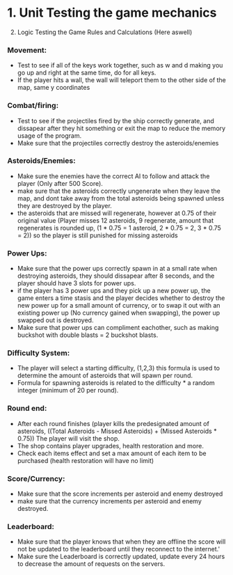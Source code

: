 # 1. Unit Testing the game mechanics
2. Logic Testing the Game Rules and Calculations (Here aswell)
### Movement: 
- Test to see if all of the keys work together, such as w and d making you go up and right at the same time, do for all keys.
- If the player hits a wall, the wall will teleport them to the other side of the map, same y coordinates
### Combat/firing: 
- Test to see if the projectiles fired by the ship correctly generate, and dissapear after they hit something or exit the map to reduce the memory usage of the program.
- Make sure that the projectiles correctly destroy the asteroids/enemies
### Asteroids/Enemies: 
- Make sure the enemies have the correct AI to follow and attack the player (Only after 500 Score).
- make sure that the asteroids correctly ungenerate when they leave the map, and dont take away from the total asteroids being spawned unless they are destroyed by the player.
- the asteroids that are missed will regenerate, however at 0.75 of their original value (Player misses 12 asteroids, 9 regenerate, amount that regenerates is rounded up, (1 * 0.75 = 1 asteroid, 2 * 0.75 = 2, 3 * 0.75 = 2)) so the player is still punished for missing asteroids
### Power Ups: 
- Make sure that the power ups correctly spawn in at a small rate when destroying asteroids, they should dissapear after 8 seconds, and the player should have 3 slots for power ups.
- if the player has 3 power ups and they pick up a new power up, the game enters a time stasis and the player decides whether to destroy the new power up for a small amount of currency, or to swap it out with an existing power up (No currency gained when swapping), the power up swapped out is destroyed.
- Make sure that power ups can compliment eachother, such as making buckshot with double blasts = 2 buckshot blasts.
### Difficulty System: 
- The player will select a starting difficulty, (1,2,3) this formula is used to determine the amount of asteroids that will spawn per round.
- Formula for spawning asteroids is related to the difficulty * a random integer (minimum of 20 per round).
### Round end:
- After each round finishes (player kills the predesignated amount of asteroids, ((Total Asteroids - Missed Asteroids) + (Missed Asteroids * 0.75)) The player will visit the shop.
- The shop contains player upgrades, health restoration and more.
- Check each items effect and set a max amount of each item to be purchased (health restoration will have no limit)
### Score/Currency:
- Make sure that the score increments per asteroid and enemy destroyed
- make sure that the currency increments per asteroid and enemy destroyed.
### Leaderboard:
- Make sure that the player knows that when they are offline the score will not be updated to the leaderboard until they reconnect to the internet.'
- Make sure the Leaderboard is correctly updated, update every 24 hours to decrease the amount of requests on the servers.
